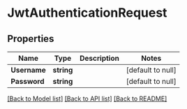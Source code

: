 # JwtAuthenticationRequest

## Properties
Name | Type | Description | Notes
------------ | ------------- | ------------- | -------------
**Username** | **string** |  | [default to null]
**Password** | **string** |  | [default to null]

[[Back to Model list]](../README.md#documentation-for-models) [[Back to API list]](../README.md#documentation-for-api-endpoints) [[Back to README]](../README.md)

